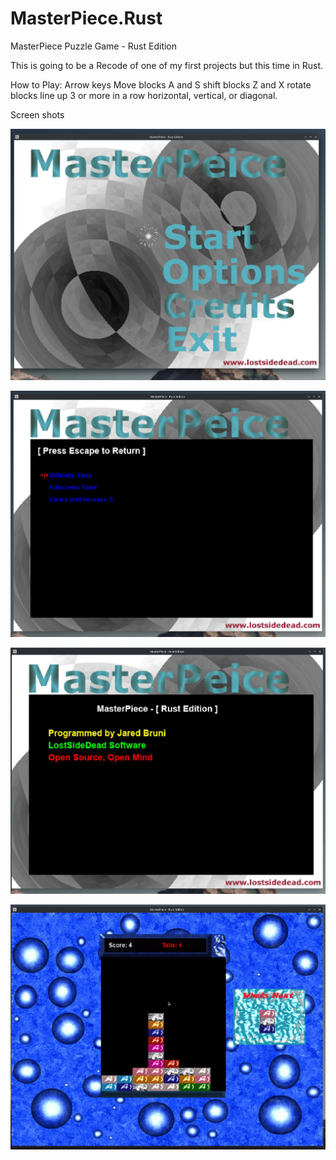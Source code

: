 # MasterPiece.Rust
MasterPiece Puzzle Game - Rust Edition

This is going to be a Recode of one of my first projects but this time in Rust.

How to Play:
Arrow keys Move blocks A and S shift blocks Z and X rotate blocks
line up 3 or more in a row horizontal, vertical, or diagonal.


Screen shots

![ScreenShot](https://github.com/lostjared/MasterPiece.Rust/blob/main/screens/start.jpg?raw=true "screenshot1")


![ScreenShot](https://github.com/lostjared/MasterPiece.Rust/blob/main/screens/opt.jpg?raw=true "screenshot2")


![ScreenShot](https://github.com/lostjared/MasterPiece.Rust/blob/main/screens/credits.jpg?raw=true "screenshot3")


![ScreenShot](https://github.com/lostjared/MasterPiece.Rust/blob/main/screens/game.jpg?raw=true "screenshot4")
